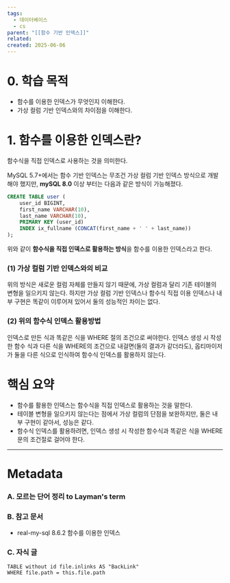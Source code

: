 ```yaml
---
tags:
  - 데이터베이스
  - cs
parent: "[[함수 기반 인덱스]]"
related: 
created: 2025-06-06
---
```


# 0. 학습 목적
- 함수를 이용한 인덱스가 무엇인지 이해한다.
- 가상 컬럼 기반 인덱스와의 차이점을 이해한다.

# 1. 함수를 이용한 인덱스란? 
함수식을 직접 인덱스로 사용하는 것을 의미한다.

MySQL 5.7+에서는 함수 기반 인덱스는 무조건 가상 컬럼 기반 인덱스 방식으로 개발 해야 했지만, **mySQL 8.0** 이상 부터는 다음과 같은 방식이 가능해졌다.

```sql
CREATE TABLE user (
	user_id BIGINT,
	first_name VARCHAR(10),
	last_name VARCHAR(10),
	PRIMARY KEY (user_id)
	INDEX ix_fullname (CONCAT(first_name + ' ' + last_name))
);
```

위와 같이 **함수식을 직접 인덱스로 활용하는 방식**을 함수를 이용한 인덱스라고 한다.

### (1) 가상 컬럼 기반 인덱스와의 비교
위의 방식은 새로운 컬럼 자체를 만들지 않기 때문에, 가상 컬럼과 달리 기존 테이블의 변형을 일으키지 않는다. 
하지만 가상 컬럼 기반 인덱스나 함수식 직접 이용 인덱스나 내부 구현은 똑같이 이루어져 있어서 둘의 성능적인 차이는 없다.

### (2) 위의 함수식 인덱스 활용방법
인덱스로 만든 식과 똑같은 식을 WHERE 절의 조건으로 써야한다. 
인덱스 생성 시 작성한 함수 식과 다른 식을 WHERE의 조건으로 내걸면(둘의 결과가 같더라도), 옵티마이저가 둘을 다른 식으로 인식하여 함수식 인덱스를 활용하지 않는다.

# 핵심 요약
- 함수를 활용한 인덱스는 함수식을 직접 인덱스로 활용하는 것을 말한다.
- 테이블 변형을 일으키지 않는다는 점에서 가상 컬럼의 단점을 보완하지만, 둘은 내부 구현이 같아서, 성능은 같다.
- 함수식 인덱스를 활용하려면, 인덱스 생성 시 작성한 함수식과 똑같은 식을 WHERE문의 조건절로 걸어야 한다.

---

# Metadata

### A. 모르는 단어 정리 to Layman's term

###  B. 참고 문서
- real-my-sql 8.6.2 함수를 이용한 인덱스

### C. 자식 글

```dataview
TABLE without id file.inlinks AS "BackLink"
WHERE file.path = this.file.path
```
